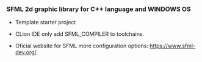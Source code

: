 ### SFML 2d graphic library for C++ language and WINDOWS OS 

- Template starter project 

- CLion IDE only add SFML_COMPILER to toolchains.

- Oficial website for SFML more configuration options: https://www.sfml-dev.org/
